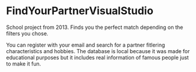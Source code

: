 # FindYourPartnerVisualStudio
School project from 2013. Finds you the perfect match depending on the filters you chose.

You can register with your email and search for a partner fitlering characteristics and hobbies. 
The database is local because it was made for educational purposes but it includes real information of famous people just to make it fun.

